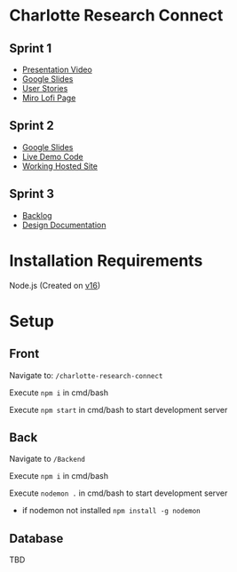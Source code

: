 # Charlotte Research Connect

## Sprint 1

* [Presentation Video](https://youtu.be/vQcjTLjSA3A)
* [Google Slides](https://docs.google.com/presentation/d/1ZQmWnIYBMIlCcJ-WJqHauteEwe30q01cmo9-jEOsNs4/edit#slide=id.gf6b72cc394_0_0)
* [User Stories](https://docs.google.com/spreadsheets/d/178Es_J5rGN5shpM4K5wY__VS9yBluQa7MdfE_j6xqgY/edit#gid=1200079538)
* [Miro Lofi Page](https://miro.com/app/board/o9J_lsUM7k8=/)


## Sprint 2

* [Google Slides](https://docs.google.com/presentation/d/1dM4TmmoMYUajvxeP7uF0EYmC2retwHHg38xt4bPv8aU/edit#slide=id.gfcd2b68f6f_0_60)
* [Live Demo Code](https://github.com/JokkerBang/Charlotte-Research-Connect)
* [Working Hosted Site](https://charlotte-research-connect.web.app/)

## Sprint 3

* [Backlog](https://docs.google.com/document/d/13W5ec0oqaOgUdsd316qTUtD8_f5BoeLfLpBFMo5Nu1w/edit)
* [Design Documentation](https://docs.google.com/document/d/1raWjttSwjOWhpbzYa_j4530Xr4ih_4IwqdBWXcbtvQo/edit)

# Installation Requirements

Node.js (Created on [v16](https://nodejs.org/en/))

# Setup


## Front

Navigate to: `/charlotte-research-connect`

Execute `npm i` in cmd/bash

Execute `npm start` in cmd/bash to start development server

## Back

Navigate to `/Backend`

Execute `npm i` in cmd/bash

Execute `nodemon .` in cmd/bash to start development server

* if nodemon not installed `npm install -g nodemon`


## Database
TBD
